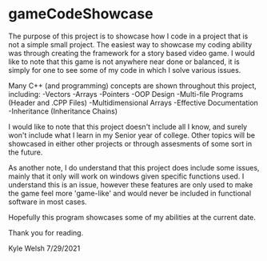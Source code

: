 # gameCodeShowcase

The purpose of this project is to showcase how I code in a project that is not a simple small project. The easiest way to showcase my coding ability was through creating
the framework for a story based video game. I would like to note that this game is not anywhere near done or balanced, it is simply for one to see some of my code
in which I solve various issues.

Many C++ (and programming) concepts are shown throughout this project, including:
-Vectors
-Arrays
-Pointers
-OOP Design
-Multi-file Programs (Header and .CPP Files)
-Multidimensional Arrays
-Effective Documentation
-Inheritance (Inheritance Chains)

I would like to note that this project doesn't include all I know, and surely won't include what I learn in my Senior year of college.
Other topics will be showcased in either other projects or through assesments of some sort in the future.

As another note, I do understand that this project does include some issues, mainly that it only will work on windows given specific functions used.
I understand this is an issue, however these features are only used to make the game feel more 'game-like' and would never be included in
functional software in most cases.

Hopefully this program showcases some of my abilities at the current date. 

Thank you for reading.

Kyle Welsh
7/29/2021
